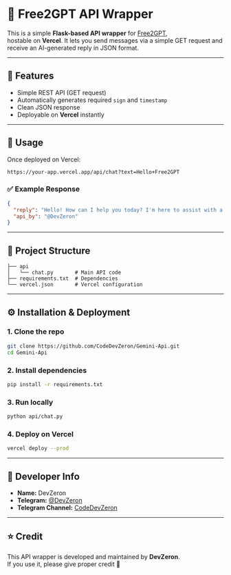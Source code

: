 # 🚀 Free2GPT API Wrapper

This is a simple **Flask-based API wrapper** for [Free2GPT](https://chat2.free2gpt.com),  
hostable on **Vercel**. It lets you send messages via a simple GET request and receive an AI-generated reply in JSON format.

---

## 🔧 Features
- Simple REST API (GET request)
- Automatically generates required `sign` and `timestamp`
- Clean JSON response
- Deployable on **Vercel** instantly

---

## 📡 Usage

Once deployed on Vercel:

```
https://your-app.vercel.app/api/chat?text=Hello+Free2GPT
```

### ✅ Example Response
```json
{
  "reply": "Hello! How can I help you today? I'm here to assist with a wide range of tasks...",
  "api_by": "@DevZeron"
}
```

---

## 📂 Project Structure
```
├── api
│   └── chat.py       # Main API code
├── requirements.txt  # Dependencies
└── vercel.json       # Vercel configuration
```

---

## ⚙️ Installation & Deployment

### 1. Clone the repo
```bash
git clone https://github.com/CodeDevZeron/Gemini-Api.git
cd Gemini-Api
```

### 2. Install dependencies
```bash
pip install -r requirements.txt
```

### 3. Run locally
```bash
python api/chat.py
```

### 4. Deploy on Vercel
```bash
vercel deploy --prod
```

---

## 👤 Developer Info
- **Name:** DevZeron  
- **Telegram:** [@DevZeron](https://t.me/DevZeron)  
- **Telegram Channel:** [CodeDevZeron](https://t.me/CodeDevZeron)

---

## ⭐ Credit
This API wrapper is developed and maintained by **DevZeron**.  
If you use it, please give proper credit 🙏
